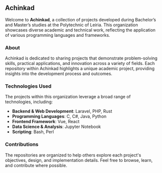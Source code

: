 ## Achinkad

Welcome to **Achinkad**, a collection of projects developed during Bachelor’s and Master’s studies at the Polytechnic of Leiria. This organization showcases diverse academic and technical work, reflecting the application of various programming languages and frameworks.

### About

Achinkad is dedicated to sharing projects that demonstrate problem-solving skills, practical applications, and innovation across a variety of fields. Each repository within Achinkad highlights a unique academic project, providing insights into the development process and outcomes.

### Technologies Used

The projects within this organization leverage a broad range of technologies, including:

- **Backend & Web Development**: Laravel, PHP, Rust
- **Programming Languages**: C, C#, Java, Python
- **Frontend Framework**: Vue, React
- **Data Science & Analysis**: Jupyter Notebook
- **Scripting**: Bash, Perl

### Contributions

The repositories are organized to help others explore each project's objectives, design, and implementation details. Feel free to browse, learn, and contribute where possible.
